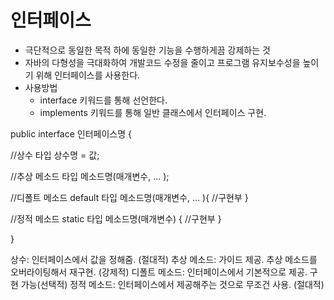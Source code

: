 # 인터페이스
- 극단적으로 동일한 목적 하에 동일한 기능을 수행하게끔 강제하는 것
- 자바의 다형성을 극대화하여 개발코드 수정을 줄이고 프로그램 유지보수성을 높이기 위해 인터페이스를 사용한다.
- 사용방법
  - interface 키워드를 통해 선언한다. 
  - implements 키워드를 통해 일반 클래스에서 인터페이스 구현.

public interface 인터페이스명 {

//상수
타입 상수명 = 값;

//추상 메소드
타입 메소드명(매개변수, ... );

//디폴트 메소드
default 타입 메소드명(매개변수, ... ){
    //구현부
    }

//정적 메소드
static 타입 메소드명(매개변수) {
    //구현부
    }

}

상수: 인터페이스에서 값을 정해줌. (절대적)
추상 메소드: 가이드 제공. 추상 메소드를 오버라이팅해서 재구현. (강제적)
디폴트 메소드: 인터페이스에서 기본적으로 제공. 구현 가능(선택적)
정적 메소드: 인터페이스에서 제공해주는 것으로 무조건 사용. (절대적)
